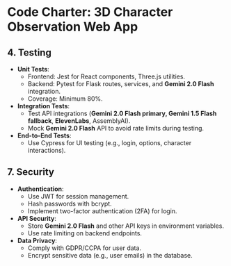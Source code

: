# Code Charter: 3D Character Observation Web App

## 4. Testing
-   **Unit Tests**:
    -   Frontend: Jest for React components, Three.js utilities.
    -   Backend: Pytest for Flask routes, services, and **Gemini 2.0 Flash** integration.
    -   Coverage: Minimum 80%.
-   **Integration Tests**:
    -   Test API integrations (**Gemini 2.0 Flash primary, Gemini 1.5 Flash fallback**, **ElevenLabs**, AssemblyAI).
    -   Mock **Gemini 2.0 Flash** API to avoid rate limits during testing.
-   **End-to-End Tests**:
    -   Use Cypress for UI testing (e.g., login, options, character interactions).

## 7. Security
-   **Authentication**:
    -   Use JWT for session management.
    -   Hash passwords with bcrypt.
    -   Implement two-factor authentication (2FA) for login.
-   **API Security**:
    -   Store **Gemini 2.0 Flash** and other API keys in environment variables.
    -   Use rate limiting on backend endpoints.
-   **Data Privacy**:
    -   Comply with GDPR/CCPA for user data.
    -   Encrypt sensitive data (e.g., user emails) in the database.